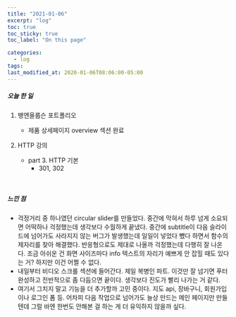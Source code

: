 ```yaml
---
title: "2021-01-06"
excerpt: "log"
toc: true
toc_sticky: true
toc_label: "On this page"

categories:
  - log
tags:
last_modified_at: 2020-01-06T08:06:00-05:00
---
```


##### 오늘 한 일

1. 뱅앤올룹슨 포트폴리오

   - 제품 상세페이지 overview 섹션 완료

2. HTTP 강의

   - part 3. HTTP 기본
     - 301, 302

<br />

##### 느낀 점

- 걱정거리 중 하나였던 circular slider를 만들었다. 중간에 막혀서 하루 넘게 소요되면 어떡하나 걱정했는데 생각보다 수월하게 끝냈다. 중간에 subtitle이 다음 슬라이드에 넘어가도 사라지지 않는 버그가 발생했는데 일일이 넣었다 뺐다 하면서 함수의 제자리를 찾아 해결했다. 반응형으로도 제대로 나올까 걱정했는데 다행히 잘 나온다. 조금 아쉬운 건 화면 사이즈마다 info 텍스트의 자리가 예쁘게 안 잡힐 때도 있다는 거? 하지만 이건 어쩔 수 없다.
- 내일부터 비디오 스크롤 섹션에 들어간다. 제일 복병인 파트. 이것만 잘 넘기면 푸터 완성하고 전반적으로 좀 다듬으면 끝이다. 생각보다 진도가 빨리 나가는 거 같다.
- 여기서 그치지 말고 기능을 더 추가할까 고민 중이다. 지도 api, 장바구니, 회원가입이나 로그인 폼 등. 어차피 다음 작업으로 넘어가도 늘상 만드는 메인 페이지만 만들텐데 그럴 바엔 한번도 안해본 걸 하는 게 더 유익하지 않을까 싶다.
